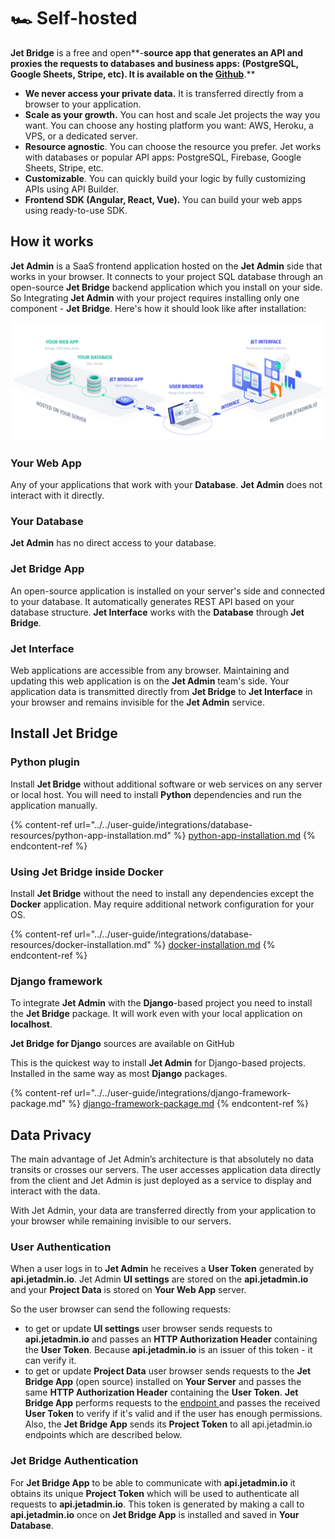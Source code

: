 # 🏎️ Self-hosted

**Jet Bridge** is a free and open**-**source app that **generates an API** and proxies the requests to databases and business apps: (PostgreSQL, Google Sheets, Stripe, etc). It is available on the [**Github**](https://github.com/jet-admin/jet-bridge)**.**

* **We never access your private data.** It is transferred directly from a browser to your application.
* **Scale as your growth.** You can host and scale Jet projects the way you want. You can choose any hosting platform you want: AWS, Heroku, a VPS, or a dedicated server.
* **Resource agnostic**. You can choose the resource you prefer. Jet works with databases or popular API apps: PostgreSQL, Firebase, Google Sheets, Stripe, etc.
* **Customizable**. You can quickly build your logic by fully customizing APIs using API Builder.
* **Frontend SDK (Angular, React, Vue).** You can build your web apps using ready-to-use SDK.

## How it works

**Jet Admin** is a SaaS frontend application hosted on the **Jet Admin** side that works in your browser. It connects to your project SQL database through an open-source **Jet Bridge** backend application which you install on your side. So Integrating **Jet Admin** with your project requires installing only one component - **Jet Bridge**. Here's how it should look like after installation:

![](<../../.gitbook/assets/image (394).png>)

### **Your Web App**

Any of your applications that work with your **Database**. **Jet Admin** does not interact with it directly.

### **Your Database**

**Jet Admin** has no direct access to your database.

### **Jet Bridge App**

An open-source application is installed on your server's side and connected to your database. It automatically generates REST API based on your database structure. **Jet Interface** works with the **Database** through **Jet Bridge**.

### **Jet Interface**

Web applications are accessible from any browser. Maintaining and updating this web application is on the **Jet Admin** team's side. Your application data is transmitted directly from **Jet Bridge** to **Jet Interface** in your browser and remains invisible for the **Jet Admin** service.

## Install Jet Bridge

### Python plugin

Install **Jet Bridge** without additional software or web services on any server or local host. You will need to install **Python** dependencies and run the application manually.

{% content-ref url="../../user-guide/integrations/database-resources/python-app-installation.md" %}
[python-app-installation.md](../../user-guide/integrations/database-resources/python-app-installation.md)
{% endcontent-ref %}

### Using Jet Bridge inside Docker

Install **Jet Bridge** without the need to install any dependencies except the **Docker** application. May require additional network configuration for your OS.

{% content-ref url="../../user-guide/integrations/database-resources/docker-installation.md" %}
[docker-installation.md](../../user-guide/integrations/database-resources/docker-installation.md)
{% endcontent-ref %}

### Django framework

To integrate **Jet Admin** with the **Django**-based project you need to install the **Jet Bridge** package. It will work even with your local application on **localhost**.

**Jet Bridge** **for Django** sources are available on GitHub

This is the quickest way to install **Jet Admin** for Django-based projects. Installed in the same way as most **Django** packages.

{% content-ref url="../../user-guide/integrations/django-framework-package.md" %}
[django-framework-package.md](../../user-guide/integrations/django-framework-package.md)
{% endcontent-ref %}

## Data Privacy

The main advantage of Jet Admin’s architecture is that absolutely no data transits or crosses our servers. The user accesses application data directly from the client and Jet Admin is just deployed as a service to display and interact with the data.&#x20;

With Jet Admin, your data are transferred directly from your application to your browser while remaining invisible to our servers.

### User Authentication

When a user logs in to **Jet Admin** he receives a **User Token** generated by **api.jetadmin.io**. Jet Admin **UI settings** are stored on the **api.jetadmin.io** and your **Project Data** is stored on **Your Web App** server.&#x20;

So the user browser can send the following requests:

* to get or update **UI settings** user browser sends requests to **api.jetadmin.io** and passes an **HTTP Authorization Header** containing the **User Token**. Because **api.jetadmin.io** is an issuer of this token - it can verify it.
* to get or update **Project Data** user browser sends requests to the **Jet Bridge App** (open source) installed on **Your Server** and passes the same **HTTP Authorization Header** containing the **User Token**. **Jet Bridge App** performs requests to the [endpoint ](http://api.jetadmin.io/api/project\_auth/)and passes the received **User Token** to verify if it's valid and if the user has enough permissions. Also, the **Jet Bridge App** sends its **Project Token** to all api.jetadmin.io endpoints which are described below.

### Jet Bridge Authentication

For **Jet Bridge App** to be able to communicate with **api.jetadmin.io** it obtains its unique **Project Token** which will be used to authenticate all requests to **api.jetadmin.io**. This token is generated by making a call to **api.jetadmin.io** once on **Jet Bridge App** is installed and saved in **Your Database**.
